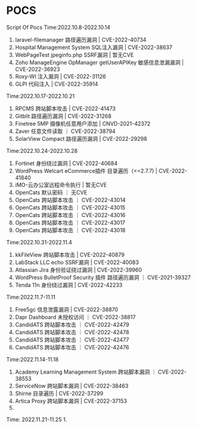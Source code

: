 # POCS
Script Of Pocs
Time:2022.10.8-2022.10.14
1. laravel-filemanager 路径遍历漏洞 | CVE-2022-40734
2. Hospital Management System SQL注入漏洞 | CVE-2022-38637
3. WebPageTest jpeginfo.php SSRF漏洞 | 暂无CVE
4. Zoho ManageEngine OpManager getUserAPIKey 敏感信息泄漏漏洞 | CVE-2022-36923
5. Roxy-WI 注入漏洞 | CVE-2022-31126
6. GLPI 代码注入 | CVE-2022-35914

Time:2022.10.17-2022.10.21
1. RPCMS 跨站脚本攻击 | CVE-2022-41473
2. Gitblit 路径遍历漏洞 | CVE-2022-31268
3. Finetree 5MP 摄像机任意用户添加 | CNVD-2021-42372
4. Zaver 任意文件读取 ｜ CVE-2022-38794
5. SolarView Compact 路径遍历漏洞 | CVE-2022-29298

Time:2022.10.24-2022.10.28
1. Fortinet 身份绕过漏洞 | CVE-2022-40684
2. WordPress Welcart eCommerce插件 目录遍历（<=2.7.7) | CVE-2022-41840
3. iMO-云办公室远程命令执行 | 暂无CVE
4. OpenCats 默认密码 ｜ 无CVE
5. OpenCats 跨站脚本攻击 ｜ CVE-2022-43014
6. OpenCats 跨站脚本攻击 ｜ CVE-2022-43015
7. OpenCats 跨站脚本攻击 ｜ CVE-2022-43016
8. OpenCats 跨站脚本攻击 ｜ CVE-2022-43017
9. OpenCats 跨站脚本攻击 ｜ CVE-2022-43018

Time:2022.10.31-2022.11.4
1. kkFileView 跨站脚本攻击 | CVE-2022-40879
2. LabStack LLC echo SSRF漏洞 | CVE-2022-40083
3. Atlassian Jira 身份验证绕过漏洞 | CVE-2022-39960
4. WordPress BulletProof Security 插件 路径遍历漏洞 ｜ CVE-2021-39327
5. Tenda 11n 身份绕过漏洞 | CVE-2022-42233

Time:2022.11.7-11.11
1. Free5gc 信息泄露漏洞 | CVE-2022-38870
2. Dapr Dashboard 未授权访问 ｜ CVE-2022-38817
3. CandidATS 跨站脚本攻击 ｜ CVE-2022-42479
4. CandidATS 跨站脚本攻击 ｜ CVE-2022-42478
5. CandidATS 跨站脚本攻击 ｜ CVE-2022-42477
6. CandidATS 跨站脚本攻击 ｜ CVE-2022-42476

Time:2022.11.14-11.18
1. Academy Learning Management System 跨站脚本漏洞 ｜ CVE-2022-38553
2. ServiceNow 跨站脚本漏洞 | CVE-2022-38463
3. Shirne 目录遍历 | CVE-2022-37299
4. Artica Proxy 跨站脚本漏洞 | CVE-2022-37153
5. 

Time: 2022.11.21-11.25
1. 
